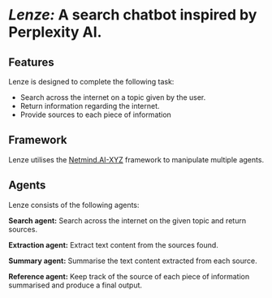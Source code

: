 # *Lenze:* A search chatbot inspired by Perplexity AI.

## Features
Lenze is designed to complete the following task:
- Search across the internet on a topic given by the user.
- Return information regarding the internet.
- Provide sources to each piece of information

## Framework
Lenze utilises the [Netmind.AI-XYZ](https://github.com/protagolabs/Netmind-AI-XYZ) framework to manipulate multiple agents.

## Agents
Lenze consists of the following agents:

**Search agent:** Search across the internet on the given topic and return sources.

**Extraction agent:** Extract text content from the sources found.

**Summary agent:** Summarise the text content extracted from each source.

**Reference agent:** Keep track of the source of each piece of information summarised and produce a final output.